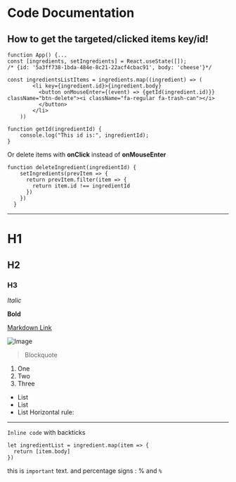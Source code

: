 # Code Documentation

## How to get the targeted/clicked items key/id!
```
function App() {...
const [ingredients, setIngredients] = React.useState([]);
/* {id: '5a3ff738-1bda-484e-8c21-22acf4cbac91', body: 'cheese'}*/

const ingredientsListItems = ingredients.map((ingredient) => (
        <li key={ingredient.id}>{ingredient.body}
          <button onMouseEnter={(event) => {getId(ingredient.id)}} className="btn-delete"><i className="fa-regular fa-trash-can"></i>
          </button>
        </li>
    ))

function getId(ingredientId) {
    console.log("This id is:", ingredientId);
}
```

Or delete items with **onClick** instead of **onMouseEnter**

```
function deleteIngredient(ingredientId) {
    setIngredients(prevItem => {
      return prevItem.filter(item => {
        return item.id !== ingredientId
      })
    })
  }

```

---
# H1
## H2
### H3
*Italic*

**Bold**

[Markdown Link](https://commonmark.org/help/) 

![Image](http://url/a.png)  

> Blockquote
1. One
2. Two
3. Three
* List
* List
* List
Horizontal rule:

---
`Inline code` with backticks  

```
let ingredientList = ingredient.map(item => {
  return [item.body]
})
```

this is `important` text. and percentage signs : % and `%`
